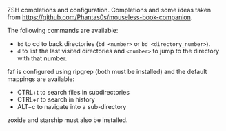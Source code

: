 ZSH completions and configuration. Completions and some ideas taken from
https://github.com/Phantas0s/mouseless-book-companion.

The following commands are available:

- `bd` to cd to back directories (`bd <number>` or `bd <directory_number>`).
- `d` to list the last visited directories and `<number>` to jump to the
directory with that number.

fzf is configured using ripgrep (both must be installed) and the default
mappings are available:
- CTRL+t to search files in subdirectories
- CTRL+r to search in history
- ALT+c to navigate into a sub-directory

zoxide and starship must also be installed.
